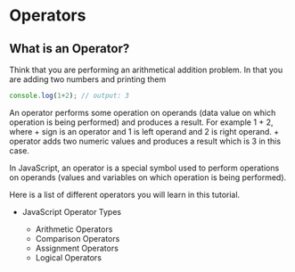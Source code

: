 # Operators

## What is an Operator?

Think that you are performing an arithmetical addition problem. In that you are adding two numbers and printing them

```js
console.log(1+2); // output: 3
 ```
An operator performs some operation on operands (data value on which operation is being performed) and produces a result. For example 1 + 2, where + sign is an operator and 1 is left operand and 2 is right operand. + operator adds two numeric values and produces a result which is 3 in this case.

In JavaScript, an operator is a special symbol used to perform operations on operands (values and variables on which operation is being performed). 


Here is a list of different operators you will learn in this tutorial.


- JavaScript Operator Types

    - Arithmetic Operators
    - Comparison Operators
    - Assignment Operators
    - Logical Operators


